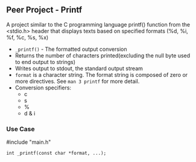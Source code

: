 ## Peer Project - Printf

A project similar to the C programming language printf() function from the <stdio.h> header that displays texts based on specified formats (%d, %i, %f, %c, %s, %x)

* `_printf()` - The formatted output conversion
* Returns the number of characters printed(excluding the null byte used to end output to strings)
* Writes output to stdout, the standard output stream
* `format` is a character string. The format string is composed of zero or more directives. See `man 3 printf` for more detail.
* Conversion specifiers:
	* c
	* s
	* %
	* d & i

### Use Case

#include "main.h"

`int _printf(const char *format, ...);`
